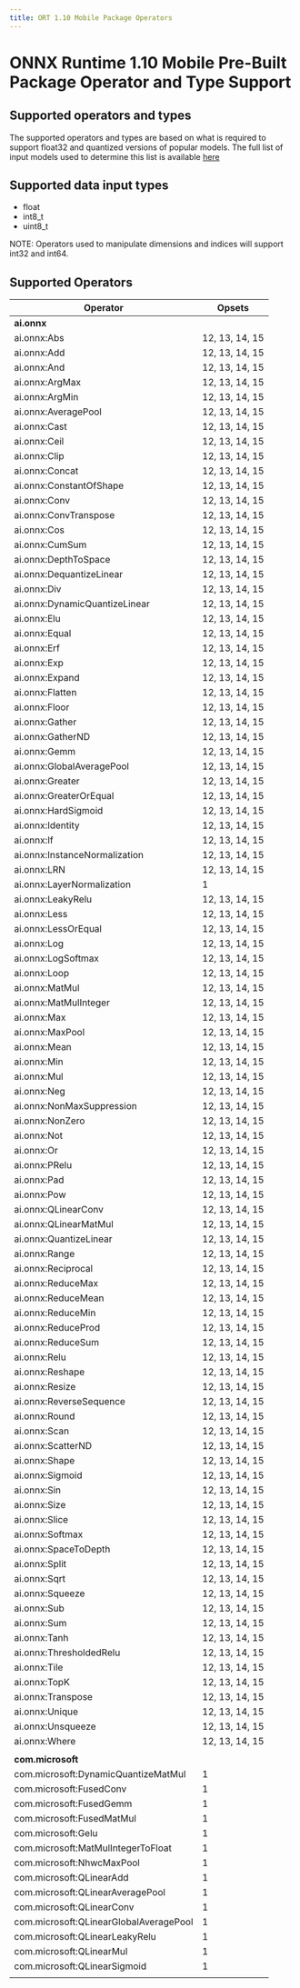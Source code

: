 ```yaml
---
title: ORT 1.10 Mobile Package Operators
---
```



# ONNX Runtime 1.10 Mobile Pre-Built Package Operator and Type Support

## Supported operators and types

The supported operators and types are based on what is required to support float32 and quantized versions of popular models. The full list of input models used to determine this list is available [here](https://github.com/microsoft/onnxruntime/blob/master/tools/ci_build/github/android/mobile_package.required_operators.readme.txt)

## Supported data input types

  - float
  - int8_t
  - uint8_t

NOTE: Operators used to manipulate dimensions and indices will support int32 and int64.

## Supported Operators

|Operator|Opsets|
|--------|------|
|**ai.onnx**||
|ai.onnx:Abs|12, 13, 14, 15|
|ai.onnx:Add|12, 13, 14, 15|
|ai.onnx:And|12, 13, 14, 15|
|ai.onnx:ArgMax|12, 13, 14, 15|
|ai.onnx:ArgMin|12, 13, 14, 15|
|ai.onnx:AveragePool|12, 13, 14, 15|
|ai.onnx:Cast|12, 13, 14, 15|
|ai.onnx:Ceil|12, 13, 14, 15|
|ai.onnx:Clip|12, 13, 14, 15|
|ai.onnx:Concat|12, 13, 14, 15|
|ai.onnx:ConstantOfShape|12, 13, 14, 15|
|ai.onnx:Conv|12, 13, 14, 15|
|ai.onnx:ConvTranspose|12, 13, 14, 15|
|ai.onnx:Cos|12, 13, 14, 15|
|ai.onnx:CumSum|12, 13, 14, 15|
|ai.onnx:DepthToSpace|12, 13, 14, 15|
|ai.onnx:DequantizeLinear|12, 13, 14, 15|
|ai.onnx:Div|12, 13, 14, 15|
|ai.onnx:DynamicQuantizeLinear|12, 13, 14, 15|
|ai.onnx:Elu|12, 13, 14, 15|
|ai.onnx:Equal|12, 13, 14, 15|
|ai.onnx:Erf|12, 13, 14, 15|
|ai.onnx:Exp|12, 13, 14, 15|
|ai.onnx:Expand|12, 13, 14, 15|
|ai.onnx:Flatten|12, 13, 14, 15|
|ai.onnx:Floor|12, 13, 14, 15|
|ai.onnx:Gather|12, 13, 14, 15|
|ai.onnx:GatherND|12, 13, 14, 15|
|ai.onnx:Gemm|12, 13, 14, 15|
|ai.onnx:GlobalAveragePool|12, 13, 14, 15|
|ai.onnx:Greater|12, 13, 14, 15|
|ai.onnx:GreaterOrEqual|12, 13, 14, 15|
|ai.onnx:HardSigmoid|12, 13, 14, 15|
|ai.onnx:Identity|12, 13, 14, 15|
|ai.onnx:If|12, 13, 14, 15|
|ai.onnx:InstanceNormalization|12, 13, 14, 15|
|ai.onnx:LRN|12, 13, 14, 15|
|ai.onnx:LayerNormalization|1|
|ai.onnx:LeakyRelu|12, 13, 14, 15|
|ai.onnx:Less|12, 13, 14, 15|
|ai.onnx:LessOrEqual|12, 13, 14, 15|
|ai.onnx:Log|12, 13, 14, 15|
|ai.onnx:LogSoftmax|12, 13, 14, 15|
|ai.onnx:Loop|12, 13, 14, 15|
|ai.onnx:MatMul|12, 13, 14, 15|
|ai.onnx:MatMulInteger|12, 13, 14, 15|
|ai.onnx:Max|12, 13, 14, 15|
|ai.onnx:MaxPool|12, 13, 14, 15|
|ai.onnx:Mean|12, 13, 14, 15|
|ai.onnx:Min|12, 13, 14, 15|
|ai.onnx:Mul|12, 13, 14, 15|
|ai.onnx:Neg|12, 13, 14, 15|
|ai.onnx:NonMaxSuppression|12, 13, 14, 15|
|ai.onnx:NonZero|12, 13, 14, 15|
|ai.onnx:Not|12, 13, 14, 15|
|ai.onnx:Or|12, 13, 14, 15|
|ai.onnx:PRelu|12, 13, 14, 15|
|ai.onnx:Pad|12, 13, 14, 15|
|ai.onnx:Pow|12, 13, 14, 15|
|ai.onnx:QLinearConv|12, 13, 14, 15|
|ai.onnx:QLinearMatMul|12, 13, 14, 15|
|ai.onnx:QuantizeLinear|12, 13, 14, 15|
|ai.onnx:Range|12, 13, 14, 15|
|ai.onnx:Reciprocal|12, 13, 14, 15|
|ai.onnx:ReduceMax|12, 13, 14, 15|
|ai.onnx:ReduceMean|12, 13, 14, 15|
|ai.onnx:ReduceMin|12, 13, 14, 15|
|ai.onnx:ReduceProd|12, 13, 14, 15|
|ai.onnx:ReduceSum|12, 13, 14, 15|
|ai.onnx:Relu|12, 13, 14, 15|
|ai.onnx:Reshape|12, 13, 14, 15|
|ai.onnx:Resize|12, 13, 14, 15|
|ai.onnx:ReverseSequence|12, 13, 14, 15|
|ai.onnx:Round|12, 13, 14, 15|
|ai.onnx:Scan|12, 13, 14, 15|
|ai.onnx:ScatterND|12, 13, 14, 15|
|ai.onnx:Shape|12, 13, 14, 15|
|ai.onnx:Sigmoid|12, 13, 14, 15|
|ai.onnx:Sin|12, 13, 14, 15|
|ai.onnx:Size|12, 13, 14, 15|
|ai.onnx:Slice|12, 13, 14, 15|
|ai.onnx:Softmax|12, 13, 14, 15|
|ai.onnx:SpaceToDepth|12, 13, 14, 15|
|ai.onnx:Split|12, 13, 14, 15|
|ai.onnx:Sqrt|12, 13, 14, 15|
|ai.onnx:Squeeze|12, 13, 14, 15|
|ai.onnx:Sub|12, 13, 14, 15|
|ai.onnx:Sum|12, 13, 14, 15|
|ai.onnx:Tanh|12, 13, 14, 15|
|ai.onnx:ThresholdedRelu|12, 13, 14, 15|
|ai.onnx:Tile|12, 13, 14, 15|
|ai.onnx:TopK|12, 13, 14, 15|
|ai.onnx:Transpose|12, 13, 14, 15|
|ai.onnx:Unique|12, 13, 14, 15|
|ai.onnx:Unsqueeze|12, 13, 14, 15|
|ai.onnx:Where|12, 13, 14, 15|
|||
|**com.microsoft**||
|com.microsoft:DynamicQuantizeMatMul|1|
|com.microsoft:FusedConv|1|
|com.microsoft:FusedGemm|1|
|com.microsoft:FusedMatMul|1|
|com.microsoft:Gelu|1|
|com.microsoft:MatMulIntegerToFloat|1|
|com.microsoft:NhwcMaxPool|1|
|com.microsoft:QLinearAdd|1|
|com.microsoft:QLinearAveragePool|1|
|com.microsoft:QLinearConv|1|
|com.microsoft:QLinearGlobalAveragePool|1|
|com.microsoft:QLinearLeakyRelu|1|
|com.microsoft:QLinearMul|1|
|com.microsoft:QLinearSigmoid|1|
|||